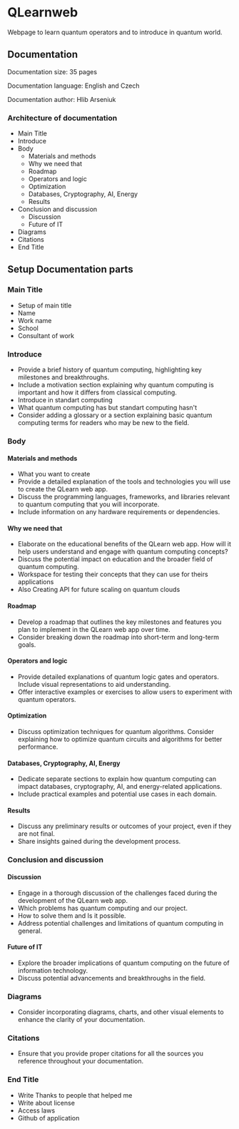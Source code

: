 # QLearnweb
<p>Webpage to learn quantum operators and to introduce in quantum world.</p>

## Documentation
<p>Documentation size: 35 pages</p>
<p>Documentation language: English and Czech</p>
<p>Documentation author: Hlib Arseniuk</p>

### Architecture of documentation
- Main Title
- Introduce
- Body
    - Materials and methods
    - Why we need that
    - Roadmap
    - Operators and logic
    - Optimization
    - Databases, Cryptography, AI, Energy
    - Results
- Conclusion and discussion
    - Discussion
    - Future of IT
- Diagrams
- Citations
- End Title

## Setup Documentation parts
### Main Title
- Setup of main title
- Name
- Work name
- School
- Consultant of work
### Introduce
- Provide a brief history of quantum computing, highlighting key milestones and breakthroughs.
- Include a motivation section explaining why quantum computing is important and how it differs from classical computing.
- Introduce in standart computing
- What quantum computing has but standart computing hasn't
- Consider adding a glossary or a section explaining basic quantum computing terms for readers who may be new to the field.
### Body
#### Materials and methods
- What you want to create
- Provide a detailed explanation of the tools and technologies you will use to create the QLearn web app.
- Discuss the programming languages, frameworks, and libraries relevant to quantum computing that you will incorporate.
- Include information on any hardware requirements or dependencies.
#### Why we need that
- Elaborate on the educational benefits of the QLearn web app. How will it help users understand and engage with quantum computing concepts?
- Discuss the potential impact on education and the broader field of quantum computing.
- Workspace for testing their concepts that they can use for theirs applications
- Also Creating API for future scaling on quantum clouds
#### Roadmap
- Develop a roadmap that outlines the key milestones and features you plan to implement in the QLearn web app over time.
- Consider breaking down the roadmap into short-term and long-term goals.
#### Operators and logic
- Provide detailed explanations of quantum logic gates and operators. Include visual representations to aid understanding.
- Offer interactive examples or exercises to allow users to experiment with quantum operators.
#### Optimization
- Discuss optimization techniques for quantum algorithms. Consider explaining how to optimize quantum circuits and algorithms for better performance.
#### Databases, Cryptography, AI, Energy
- Dedicate separate sections to explain how quantum computing can impact databases, cryptography, AI, and energy-related applications.
- Include practical examples and potential use cases in each domain.
#### Results
- Discuss any preliminary results or outcomes of your project, even if they are not final.
- Share insights gained during the development process.
### Conclusion and discussion
#### Discussion
- Engage in a thorough discussion of the challenges faced during the development of the QLearn web app.
- Which problems has quantum computing and our project.
- How to solve them and Is it possible.
- Address potential challenges and limitations of quantum computing in general.
#### Future of IT
- Explore the broader implications of quantum computing on the future of information technology.
- Discuss potential advancements and breakthroughs in the field.


### Diagrams
- Consider incorporating diagrams, charts, and other visual elements to enhance the clarity of your documentation.
### Citations
- Ensure that you provide proper citations for all the sources you reference throughout your documentation.
### End Title
- Write Thanks to people that helped me
- Write about license
- Access laws
- Github of application

